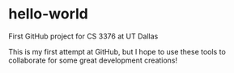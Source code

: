 # hello-world
First GitHub project for CS 3376 at UT Dallas

This is my first attempt at GitHub, but I hope to use these tools to collaborate for some great development creations!
